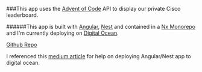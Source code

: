 ###This app uses the [Advent of Code](https://adventofcode.com/) API to display our private Cisco leaderboard.

######This app is built with [Angular](https://angular.io/), [Nest](https://nestjs.com/) and contained in a [Nx Monorepo](https://nx.dev/) and I'm currently deploying on [Digital Ocean](https://www.digitalocean.com/).

[Github Repo](https://github.com/jroxbury/aoc-dashboard)

I referenced this [medium article](https://taylorackley.medium.com/deploy-an-nestjs-and-angular-nx-monorepo-to-digital-oceans-app-platform-dadb6df57020) for help on deploying Angular/Nest app to digital ocean.
